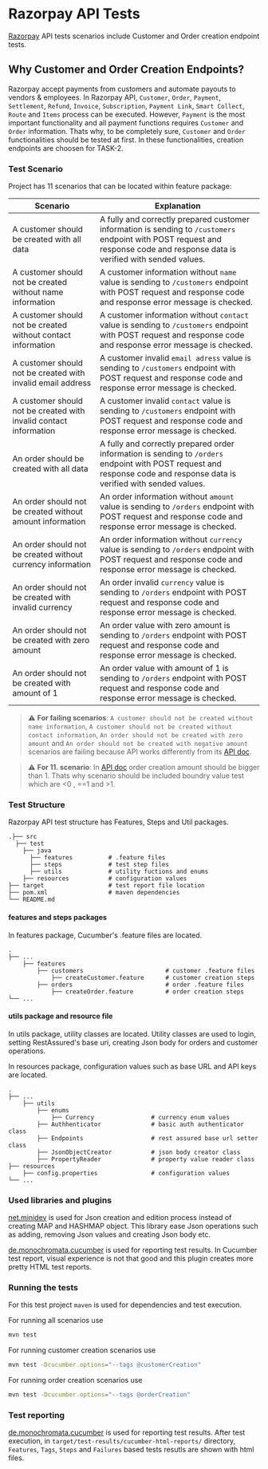 # Razorpay API Tests

[Razorpay](https://razorpay.com/docs/api/) API tests scenarios include Customer and Order creation endpoint tests.

## Why Customer and Order Creation Endpoints?

Razorpay accept payments from customers and automate payouts to vendors & employees. In Razorpay API, `Customer`, `Order`, `Payment`, `Settlement`, `Refund`, `Invoice`, `Subscription`, `Payment Link`, `Smart Collect`, `Route` and `Items` process can be executed. However, `Payment` is the most important functionality and all payment functions requires `Customer` and `Order` information. Thats why, to be completely sure, `Customer` and `Order` functionalities should be tested at first. In these functionalities, creation endpoints are choosen for TASK-2.

### Test Scenario

Project has 11 scenarios that can be located within feature package:

Scenario                                                        | Explanation
-------------                                                   | -------------
A customer should be created with all data                      | A fully and correctly prepared customer information is sending to `/customers` endpoint with POST request and response code and response data is verified with sended values.
A customer should not be created without name information       | A customer information without `name` value is sending to `/customers` endpoint with POST request and response code and response error message is checked.
A customer should not be created without contact information    | A customer information without `contact` value is sending to `/customers` endpoint with POST request and response code and response error message is checked.
A customer should not be created with invalid email address   | A customer invalid `email adress` value is sending to `/customers` endpoint with POST request and response code and response error message is checked.
A customer should not be created with invalid contact information     | A customer invalid `contact` value is sending to `/customers` endpoint with POST request and response code and response error message is checked.
An order should be created with all data                     | A fully and correctly prepared order information is sending to `/orders` endpoint with POST request and response code and response data is verified with sended values.
An order should not be created without amount information       |An order information without `amount` value is sending to `/orders` endpoint with POST request and response code and response error message is checked.
An order should not be created without currency information       |An order information without `currency` value is sending to `/orders` endpoint with POST request and response code and response error message is checked.
An order should not be created with invalid currency | An order invalid `currency` value is sending to `/orders` endpoint with POST request and response code and response error message is checked.
An order should not be created with zero amount | An order value with zero amount is sending to `/orders` endpoint with POST request and response code and response error message is checked.
An order should not be created with amount of 1 | An order value with amount of 1 is sending to `/orders` endpoint with POST request and response code and response error message is checked.

> :warning: **For failing scenarios**: `A customer should not be created without name information`, `A customer should not be created without contact information`, `An order should not be created with zero amount` and `An order should not be created with negative amount` scenarios are failing because API works differently from its [API doc](https://razorpay.com/docs/api/).  

> :warning: **For 11. scenario**: In [API doc](https://razorpay.com/docs/api/) order creation amount should be bigger than 1. Thats why scenario should be included boundry value test which are <0 , ==1 and >1.

### Test Structure

Razorpay API test structure has Features, Steps and Util packages.

    .├── src
      ├── test
        ├── java
          ├── features          # .feature files
          ├── steps             # test step files
          ├── utils             # utility fuctions and enums
        ├── resources           # configuration values
    ├── target                  # test report file location
    ├── pom.xml                 # maven dependencies
    └── README.md

#### features and steps packages

In features package, Cucumber's .feature files are located.

    .
    ├── ...
        ├── features
            ├── customers                       # customer .feature files
                ├── createCustomer.feature      # customer creation steps
            ├── orders                          # order .feature files
                ├── createOrder.feature         # order creation steps
    └── ...

#### utils package and resource file

In utils package, utility classes are located. Utility classes are used to login, setting RestAssured's base uri, creating Json body for orders and customer operations.

In resources package, configuration values such as base URL and API keys are located.

    .
    ├── ...
        ├── utils
            ├── enums                       
                ├── Currency                # currency enum values
            ├── Authhenticator              # basic auth authenticator class
            ├── Endpoints                   # rest assured base url setter class
            ├── JsonObjectCreator           # json body creator class
            ├── PropertyReader              # property value reader class
    ├── resources
        ├── config.properties               # configuration values
    └── ...

### Used libraries and plugins

[net.minidev](https://mvnrepository.com/artifact/net.minidev/json-smart/2.3) is used for Json creation and edition process instead of creating MAP and HASHMAP object. This library ease Json operations such as adding, removing Json values and creating Json body etc.

[de.monochromata.cucumber](https://mvnrepository.com/artifact/de.monochromata.cucumber/reporting-plugin/4.0.48) is used for reporting test results. In Cucumber test report, visual experience is not that good and this plugin creates more pretty HTML test reports. 

### Running the tests

For this test project `maven` is used for dependencies and test execution.

For running all scenarios use
```bash
mvn test
```

For running customer creation scenarios use
```bash
mvn test -Dcucumber.options="--tags @customerCreation"
```

For running order creation scenarios use
```bash
mvn test -Dcucumber.options="--tags @orderCreation"
```

### Test reporting

[de.monochromata.cucumber](https://mvnrepository.com/artifact/de.monochromata.cucumber/reporting-plugin/4.0.48) is used for reporting test results. After test execution, in `target/test-results/cucumber-html-reports/` directory, `Features`, `Tags`, `Steps` and `Failures` based tests resutls are shown with html files.
